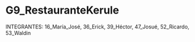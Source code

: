 # G9_RestauranteKerule
INTEGRANTES:    16_María_José, 36_Erick, 39_Héctor, 47_Josué, 52_Ricardo, 53_Waldin
